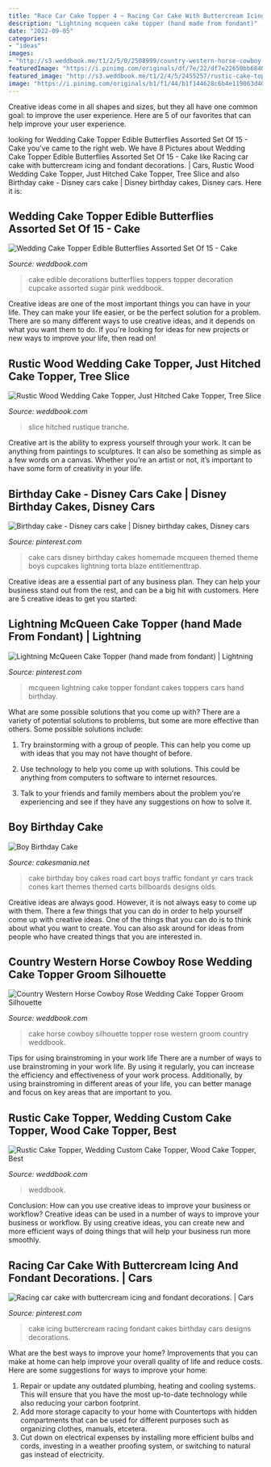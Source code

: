 ```yaml
---
title: "Race Car Cake Topper 4 ~ Racing Car Cake With Buttercream Icing And Fondant Decorations."
description: "Lightning mcqueen cake topper (hand made from fondant)"
date: "2022-09-05"
categories:
- "ideas"
images:
- "http://s3.weddbook.me/t1/2/5/0/2508999/country-western-horse-cowboy-rose-wedding-cake-topper-groom-silhouette.jpg"
featuredImage: "https://i.pinimg.com/originals/df/7e/22/df7e22650bb684027a1063f9d611fa2c.jpg"
featured_image: "http://s3.weddbook.me/t1/2/4/5/2455257/rustic-cake-topper-wedding-custom-cake-topper-wood-cake-topper-best-day-ever-personalized-cake-topper.jpg"
image: "https://i.pinimg.com/originals/b1/f1/44/b1f144628c6b4e119063d402a1622a84.jpg"
---
```



Creative ideas come in all shapes and sizes, but they all have one common goal: to improve the user experience. Here are 5 of our favorites that can help improve your user experience.

	

		
looking for Wedding Cake Topper Edible Butterflies Assorted Set Of 15 - Cake you've came to the right web. We have 8 Pictures about Wedding Cake Topper Edible Butterflies Assorted Set Of 15 - Cake like Racing car cake with buttercream icing and fondant decorations. | Cars, Rustic Wood Wedding Cake Topper, Just Hitched Cake Topper, Tree Slice and also Birthday cake - Disney cars cake | Disney birthday cakes, Disney cars. Here it is:
		
    
## Wedding Cake Topper Edible Butterflies Assorted Set Of 15 - Cake

<img loading=lazy src="http://s3.weddbook.me/t1/2/4/5/2459819/wedding-cake-topper-edible-butterflies-assorted-set-of-15-cake-cupcake-toppers-food-decorations-wedding-cake-decoration.jpg" onerror="this.onerror=null;this.src='https://tse3.mm.bing.net/th?id=OIP.Hf6AkJJAahCVl-7pDuMfXQHaFn&amp;pid=15.1';" alt="Wedding Cake Topper Edible Butterflies Assorted Set Of 15 - Cake">

_Source: weddbook.com_

>cake edible decorations butterflies toppers topper decoration cupcake assorted sugar pink weddbook. 

	

Creative ideas are one of the most important things you can have in your life. They can make your life easier, or be the perfect solution for a problem. There are so many different ways to use creative ideas, and it depends on what you want them to do. If you're looking for ideas for new projects or new ways to improve your life, then read on!

    
## Rustic Wood Wedding Cake Topper, Just Hitched Cake Topper, Tree Slice

<img loading=lazy src="http://s3.weddbook.me/t1/2/5/9/2593179/rustic-wood-wedding-cake-topper-just-hitched-cake-topper-tree-slice-topper-custom-cake-topper-country-cake-topper-rustic-wedding-decor.jpg" onerror="this.onerror=null;this.src='https://tse1.mm.bing.net/th?id=OIP._KybsddlyQ-buGpp2_PKhQHaIT&amp;pid=15.1';" alt="Rustic Wood Wedding Cake Topper, Just Hitched Cake Topper, Tree Slice">

_Source: weddbook.com_

>slice hitched rustique tranche. 

	

Creative art is the ability to express yourself through your work. It can be anything from paintings to sculptures. It can also be something as simple as a few words on a canvas. Whether you’re an artist or not, it’s important to have some form of creativity in your life.

    
## Birthday Cake - Disney Cars Cake | Disney Birthday Cakes, Disney Cars

<img loading=lazy src="https://i.pinimg.com/originals/4e/b6/bd/4eb6bde5b0d13d1796cad89da34de536.jpg" onerror="this.onerror=null;this.src='https://tse1.mm.bing.net/th?id=OIP.1DeuJwHFEg_B3qyPK4JwHQHaI-&amp;pid=15.1';" alt="Birthday cake - Disney cars cake | Disney birthday cakes, Disney cars">

_Source: pinterest.com_

>cake cars disney birthday cakes homemade mcqueen themed theme boys cupcakes lightning torta blaze entitlementtrap. 

	

Creative ideas are a essential part of any business plan. They can help your business stand out from the rest, and can be a big hit with customers. Here are 5 creative ideas to get you started:

    
## Lightning McQueen Cake Topper (hand Made From Fondant) | Lightning

<img loading=lazy src="https://i.pinimg.com/originals/df/7e/22/df7e22650bb684027a1063f9d611fa2c.jpg" onerror="this.onerror=null;this.src='https://tse3.mm.bing.net/th?id=OIP.5Qnr7cavNwbHNRgwQjQ4OgHaFZ&amp;pid=15.1';" alt="Lightning McQueen Cake Topper (hand made from fondant) | Lightning">

_Source: pinterest.com_

>mcqueen lightning cake topper fondant cakes toppers cars hand birthday. 

	

What are some possible solutions that you come up with?
There are a variety of potential solutions to problems, but some are more effective than others. Some possible solutions include:
1. Try brainstorming with a group of people. This can help you come up with ideas that you may not have thought of before.

2. Use technology to help you come up with solutions. This could be anything from computers to software to internet resources.

3. Talk to your friends and family members about the problem you're experiencing and see if they have any suggestions on how to solve it.

    
## Boy Birthday Cake

<img loading=lazy src="https://cakesmania.net/wp-content/uploads/Go_Cart_Cake.jpeg" onerror="this.onerror=null;this.src='https://tse2.mm.bing.net/th?id=OIP.GdLUd2DclDj24ocWXoB-4gHaJ4&amp;pid=15.1';" alt="Boy Birthday Cake">

_Source: cakesmania.net_

>cake birthday boy cakes road cart boys traffic fondant yr cars track cones kart themes themed carts billboards designs olds. 

	

Creative ideas are always good. However, it is not always easy to come up with them. There a few things that you can do in order to help yourself come up with creative ideas. One of the things that you can do is to think about what you want to create. You can also ask around for ideas from people who have created things that you are interested in.

    
## Country Western Horse Cowboy Rose Wedding Cake Topper Groom Silhouette

<img loading=lazy src="http://s3.weddbook.me/t1/2/5/0/2508999/country-western-horse-cowboy-rose-wedding-cake-topper-groom-silhouette.jpg" onerror="this.onerror=null;this.src='https://tse1.mm.bing.net/th?id=OIP.3X6mkWighd0tP0Wa_gjvZQHaJ8&amp;pid=15.1';" alt="Country Western Horse Cowboy Rose Wedding Cake Topper Groom Silhouette">

_Source: weddbook.com_

>cake horse cowboy silhouette topper rose western groom country weddbook. 

	

Tips for using brainstroming in your work life
There are a number of ways to use brainstroming in your work life. By using it regularly, you can increase the efficiency and effectiveness of your work process. Additionally, by using brainstroming in different areas of your life, you can better manage and focus on key areas that are important to you.

    
## Rustic Cake Topper, Wedding Custom Cake Topper, Wood Cake Topper, Best

<img loading=lazy src="http://s3.weddbook.me/t1/2/4/5/2455257/rustic-cake-topper-wedding-custom-cake-topper-wood-cake-topper-best-day-ever-personalized-cake-topper.jpg" onerror="this.onerror=null;this.src='https://tse4.mm.bing.net/th?id=OIP.7MOZ-YMPDZQAV1mpufesVAHaJ3&amp;pid=15.1';" alt="Rustic Cake Topper, Wedding Custom Cake Topper, Wood Cake Topper, Best">

_Source: weddbook.com_

>weddbook. 

	

Conclusion: How can you use creative ideas to improve your business or workflow?
Creative ideas can be used in a number of ways to improve your business or workflow. By using creative ideas, you can create new and more efficient ways of doing things that will help your business run more smoothly.

    
## Racing Car Cake With Buttercream Icing And Fondant Decorations. | Cars

<img loading=lazy src="https://i.pinimg.com/originals/b1/f1/44/b1f144628c6b4e119063d402a1622a84.jpg" onerror="this.onerror=null;this.src='https://tse2.mm.bing.net/th?id=OIP.HtNmkLaqAehHUFCullnrbQHaJ4&amp;pid=15.1';" alt="Racing car cake with buttercream icing and fondant decorations. | Cars">

_Source: pinterest.com_

>cake icing buttercream racing fondant cakes birthday cars designs decorations. 

	

What are the best ways to improve your home?
Improvements that you can make at home can help improve your overall quality of life and reduce costs. Here are some suggestions for ways to improve your home: 
1. Repair or update any outdated plumbing, heating and cooling systems. This will ensure that you have the most up-to-date technology while also reducing your carbon footprint. 
2. Add more storage capacity to your home with Countertops with hidden compartments that can be used for different purposes such as organizing clothes, manuals, etcetera. 
3. Cut down on electrical expenses by installing more efficient bulbs and cords, investing in a weather proofing system, or switching to natural gas instead of electricity. 

